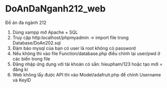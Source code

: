 # DoAnDaNganh212_web
Đồ án đa ngành 212
1. Dùng xampp mở Apache + SQL
2. Truy cập http:localhost/phpmyadmin -> import file trong Database/DoAn202.sql
3. Đảm bảo mysql của bạn có user là root không có password
4. Nếu không thì vào file Function/database.php điều chỉnh lại user/pwd ở các biến trong file
5. Đăng nhập ứng dụng với tài khoản có sẳn: hieupham/123 hoặc tạo mới = đăng kí
6. Web không lấy được API thì vào Model/adafruit.php để chỉnh Username và KeyID
